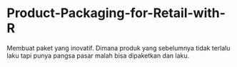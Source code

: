 # Product-Packaging-for-Retail-with-R
Membuat paket yang inovatif. Dimana produk yang sebelumnya tidak terlalu laku tapi punya pangsa pasar malah bisa dipaketkan dan laku.

